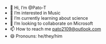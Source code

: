 - 👋 Hi, I’m @Pato-T
- 👀 I’m interested in Music
- 🌱 I’m currently learning about science
- 💞️ I’m looking to collaborate on Microsoft
- 📫 How to reach me pato2109@outlook.com
- 😄 Pronouns: he/they/him

<!---
Pato-T/Pato-T is a ✨ special ✨ repository because its `README.md` (this file) appears on your GitHub profile.
You can click the Preview link to take a look at your changes.
--->
